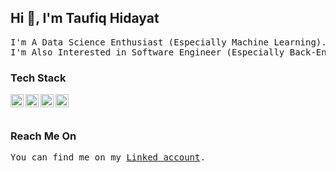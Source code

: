 Hi 👋, I'm Taufiq Hidayat
--
<pre>
I'm A Data Science Enthusiast (Especially Machine Learning).
I'm Also Interested in Software Engineer (Especially Back-End).
</pre>

### Tech Stack
<a href="https://www.python.org/"><img align="left" alt="Python" title="Python" width="21px" src="https://s3.dualstack.us-east-2.amazonaws.com/pythondotorg-assets/media/community/logos/python-logo-only.png" /></a>

<a href="https://www.tensorflow.org/"><img align="left" alt="Tensorflow" title="Tensorflow" width="21px" src="https://upload.wikimedia.org/wikipedia/commons/2/2d/Tensorflow_logo.svg" /></a>

<a href="#"><img align="left" alt="JavaScript" title="JavaScript" width="21px" src="https://upload.wikimedia.org/wikipedia/commons/9/99/Unofficial_JavaScript_logo_2.svg" /></a>

<a href="https://nodejs.org/"><img align="left" alt="NodeJS" title="NodeJS" width="21px" src="https://seeklogo.com/images/N/nodejs-logo-FBE122E377-seeklogo.com.png" /></a>

<br>
<br>

### Reach Me On
<pre>
You can find me on my <a href="https://www.linkedin.com/in/taufiq-hidayat-th/">Linked account</a>.
</pre>
